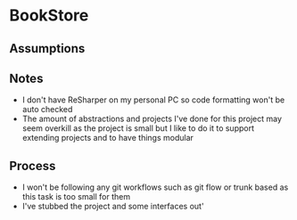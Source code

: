 # BookStore

## Assumptions

## Notes
-	I don't have ReSharper on my personal PC so code formatting won't be auto checked
-	The amount of abstractions and projects I've done for this project may seem overkill as the project is small but I like to do it to support extending projects and to have things modular

## Process
-	I won't be following any git workflows such as git flow or trunk based as this task is too small for them
-	I've stubbed the project and some interfaces out'